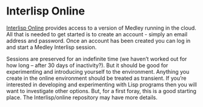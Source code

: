 # Interlisp Online

[Interlisp Online](https://online.interlisp.org/user/login) provides access to a version of Medley running in the cloud. All that is needed to get started is to create an account - simply an email address and password. Once an account has been created you can log in and start a Medley Interlisp session.

Sessions are preserved for an indefinite time (we haven’t worked out for how long – after 30 days of inactivity?). But it should be good for experimenting and introducing yourself to the environment. Anything you create in the online environment should be treated as transient. If you’re interested in developing and experimenting with Lisp programs then you will want to investigate other options. But, for a first foray, this is a good starting place. The Interlisp/online repository may have more details.
